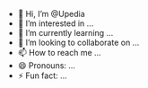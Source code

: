 - 👋 Hi, I’m @Upedia
- 👀 I’m interested in ...
- 🌱 I’m currently learning ...
- 💞️ I’m looking to collaborate on ...
- 📫 How to reach me ...
- 😄 Pronouns: ...
- ⚡ Fun fact: ...

<!---
Upedia/Upedia is a ✨ special ✨ repository because its `README.md` (this file) appears on your GitHub profile.
You can click the Preview link to take a look at your changes.
--->

